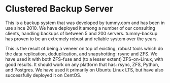 Clustered Backup Server
=======================

This is a backup system that was developed by tummy.com and has been in use
since 2010.  We have deployed it among a number of our consulting clients,
handling backups of between 5 and 200 servers.  tummy-backup has proven
to be an extremely robust and reliable system over the years.

This is the result of being a veneer on top of existing, robust tools which
do the data replication, deduplication, and snapshotting: rsync and ZFS.
We have used it with both ZFS-fuse and (to a lesser extent) ZFS-on-Linux,
with good results.  It should work on any platform that has: rsync, ZFS,
Python, and Postgres.  We have used it primarily on Ubuntu Linux LTS, but
have also successfully deployed it on CentOS.
